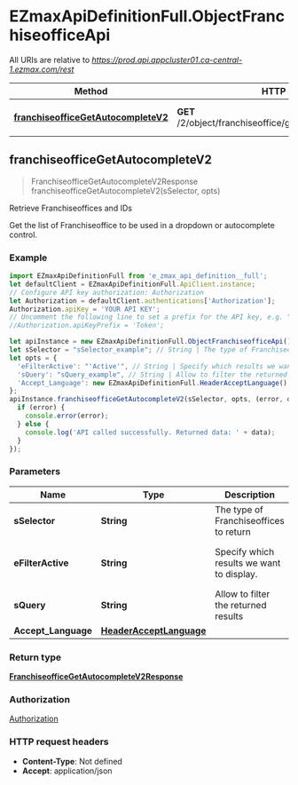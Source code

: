 # EZmaxApiDefinitionFull.ObjectFranchiseofficeApi

All URIs are relative to *https://prod.api.appcluster01.ca-central-1.ezmax.com/rest*

Method | HTTP request | Description
------------- | ------------- | -------------
[**franchiseofficeGetAutocompleteV2**](ObjectFranchiseofficeApi.md#franchiseofficeGetAutocompleteV2) | **GET** /2/object/franchiseoffice/getAutocomplete/{sSelector} | Retrieve Franchiseoffices and IDs



## franchiseofficeGetAutocompleteV2

> FranchiseofficeGetAutocompleteV2Response franchiseofficeGetAutocompleteV2(sSelector, opts)

Retrieve Franchiseoffices and IDs

Get the list of Franchiseoffice to be used in a dropdown or autocomplete control.

### Example

```javascript
import EZmaxApiDefinitionFull from 'e_zmax_api_definition__full';
let defaultClient = EZmaxApiDefinitionFull.ApiClient.instance;
// Configure API key authorization: Authorization
let Authorization = defaultClient.authentications['Authorization'];
Authorization.apiKey = 'YOUR API KEY';
// Uncomment the following line to set a prefix for the API key, e.g. "Token" (defaults to null)
//Authorization.apiKeyPrefix = 'Token';

let apiInstance = new EZmaxApiDefinitionFull.ObjectFranchiseofficeApi();
let sSelector = "sSelector_example"; // String | The type of Franchiseoffices to return
let opts = {
  'eFilterActive': "'Active'", // String | Specify which results we want to display.
  'sQuery': "sQuery_example", // String | Allow to filter the returned results
  'Accept_Language': new EZmaxApiDefinitionFull.HeaderAcceptLanguage() // HeaderAcceptLanguage | 
};
apiInstance.franchiseofficeGetAutocompleteV2(sSelector, opts, (error, data, response) => {
  if (error) {
    console.error(error);
  } else {
    console.log('API called successfully. Returned data: ' + data);
  }
});
```

### Parameters


Name | Type | Description  | Notes
------------- | ------------- | ------------- | -------------
 **sSelector** | **String**| The type of Franchiseoffices to return | 
 **eFilterActive** | **String**| Specify which results we want to display. | [optional] [default to &#39;Active&#39;]
 **sQuery** | **String**| Allow to filter the returned results | [optional] 
 **Accept_Language** | [**HeaderAcceptLanguage**](.md)|  | [optional] 

### Return type

[**FranchiseofficeGetAutocompleteV2Response**](FranchiseofficeGetAutocompleteV2Response.md)

### Authorization

[Authorization](../README.md#Authorization)

### HTTP request headers

- **Content-Type**: Not defined
- **Accept**: application/json

